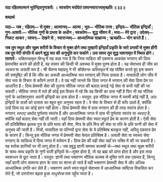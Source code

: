 **यदा रहितमात्मानं भूतेन्द्रियगुणाशयै: ।** **स्वरूपेण मयोपेतं पश्यन्स्वाराज्यमृच्छति ॥ ३३॥** 

**शब्दार्थ** 

**यदा—** **जब** **; रहितम्—** **से मुक्त** **; आत्मानम्—** **आत्मा** **; भूत—** **भौतिक तत्त्व** **; इन्द्रिय—** **भौतिक इन्द्रियाँ** **; गुण-आशयै:—** **भौतिक** **गुणों के प्रभाव के अधीन** **; स्वरूपेण—** **शुद्ध जीवन में** **; मया—** **मेरे द्वारा** **; उपेतम्—** **निकट आकर** **; पश्यन्—** **देखने से** **;** **स्वाराज्यम्—** **आध्यात्मिक साम्राज्य** **; ऋच्छति—** **भोग करते हैं।** **.** 

**जब तुम स्थूल और सूक्ष्म शरीरों के विचार से मुक्त होगे तथा तुश्हारी इन्द्रियाँ प्रकृति के सारे** **प्रभावों से मुक्त होंगी तब तुम मेरी संगति में अपने शुद्ध रूप की अनुभूति कर सकोगे। उस समय** **तुम शुद्ध भावनामृत में स्थित होगे।** **तात्पर्य :** *भक्तिरसामृत सिन्धु* में यह कहा गया है कि जिस व्यकि्त की एकमात्र आकांक्षा भगवान् की दिव्य प्रेमाभक्ति करने की होती है, वह संसार की किसी भी अवस्था में मुक्त पुरुष होता है। यह सेवाभाव ही जीव का *स्वरूप* या असली रूप है। श्री चैतन्य महाप्रभु ने भी *श्रीचैतन्य-चरितामृत* में यह घोषित करते हुए इस कथन की सश्पुषि्ट की है कि जीव का असली आध्यात्मिक रूप भगवान् की नित्य दासता है। मायावादी लोग जीव में सेवा भाव के विचार से काँपने लगते हैं। वे यह नहीं जानते कि दिव्य जगत में भगवान् की सेवा दिव्य प्रेम पर आधारित है। दिव्य प्रेममयी सेवा की तुलना भौतिक जगत की बलात् कराई गई सेवा से कभी नहीं की जा सकती। भौतिक जगत में भले ही कोई इस विचार में रहे कि वह किसी का दास नहीं है फिर भी वह भौतिक गुणों के आदेशानुसार अपनी इन्द्रियों का दास होता है। वस्तुत: इस भौतिक जगत में स्वामी कोई नहीं है, अत: इन्द्रियों के दासों को दासता का बहुत बुरा अनुभव रहता है। वे सेवा के विचार से ही काँप उठते हैं, क्योंकि उन्हें दिव्य पद का कोई ज्ञान नहीं होता। दिव्य प्रेममयी सेवा में दास भगवान् की ही तरह स्वतंत्र होता है। भगवान् *स्वराट्*  अर्थात् पूर्णतया स्वतंत्र हैं और आध्यात्मिक जगत में दास भी पूर्णतया स्वतंत्र या *स्वराट्* है, क्योंकि वहाँ बलात् सेवा नहीं ली जाती। वहाँ दिव्य प्रेममयी सेवा स्वत:स्फूर्त प्रेम के कारण होती है। ऐसी सेवा की प्रतिबिश्बित झलक पुत्र के प्रति माता की सेवा, मित्र के प्रति मित्र की सेवा या पति के प्रति पत्नी की सेवा में अनुभव की जाती है। मित्रों, मातापिता या पत्नियों द्वारा सेवा के ये प्रतिबिश्ब बलकृत नहीं, अपितु एकमात्र प्रेम के कारण हैं। किन्तु इस भौतिक जगत में प्रेममयी सेवा केवल प्रतिबिश्ब है। असली सेवा या स्वरूप सेवा भगवान् के सान्निध्य में दिव्य जगत में वर्तमान है। दिव्य प्रेम की वही सेवा यहाँ पर भक्ति में की जा सकती है। यह श्लोक ज्ञानियों पर भी लागू होता है। जब प्रबुद्ध ज्ञानी समस्त कल्मषों से—यथा स्थूल तथा सूक्ष्म शरीरों के साथ-साथ प्रकृति के गुणों वाली इन्द्रियों से—मुक्त होता है, तो वह ब्रह्म को प्राप्त होता है और इस तरह भवबन्धन से छूट जाता है। वस्तुत: ज्ञानी तथा भक्तगण भौतिक कल्मष से मुक्ति पाने तक एकमत हैं, किन्तु जहाँ ज्ञानी लोग सामान्य ज्ञान के स्तर पर शान्त हो जाते हैं वहीं भक्तगण प्रेममयी सेवा में और अधिक आध्यात्मिक प्रगति कर लेते हैं। भक्तगण अपने स्वत:स्फूर्त सेवाभाव में आध्यात्मिक व्यष्टित्व विकसित कर लेते हैं, जो उत्तरोत्तर बढ़ता हुआ *माधुर्यरस* तक पहुँच जाता है।  